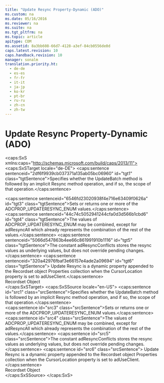 ```yaml
---
title: "Update Resync Property-Dynamic (ADO)"
ms.custom: na
ms.date: 05/16/2016
ms.reviewer: na
ms.suite: na
ms.tgt_pltfrm: na
ms.topic: article
apitype: COM
ms.assetid: 8a3bb608-66d7-4128-a3ef-84cb0556de0d
caps.latest.revision: 10
caps.handback.revision: 10
manager: sonalm
translation.priority.ht: 
  - de-de
  - es-es
  - fr-fr
  - it-it
  - ja-jp
  - ko-kr
  - pt-br
  - ru-ru
  - zh-cn
  - zh-tw
---
```

# Update Resync Property-Dynamic (ADO)
<?xml version="1.0" encoding="utf-8"?>
<caps:SxS xmlns:caps="http://schemas.microsoft.com/build/caps/2013/11">
  <caps:SxSTarget locale="de-DE">
    <developerReferenceWithoutSyntaxDocument xsi:schemaLocation="http://ddue.schemas.microsoft.com/authoring/2003/5 http://dduestorage.blob.core.windows.net/ddueschema/developer.xsd" xmlns="http://ddue.schemas.microsoft.com/authoring/2003/5" xmlns:xlink="http://www.w3.org/1999/xlink" xmlns:xsi="http://www.w3.org/2001/XMLSchema-instance">
      <introduction>
        <para>
          <caps:sentence sentenceid="2df6f9939cb037371a135ab05bc06960" id="tgt1" class="tgtSentence">Specifies whether the <legacyLink xlink:href="23f9314c-b027-4a51-aeae-50caa2977740">UpdateBatch</legacyLink> method is followed by an implicit <legacyLink xlink:href="73b355d4-a4c0-434b-bfc4-039b1c76b32e">Resync</legacyLink> method operation, and if so, the scope of that operation.</caps:sentence>
        </para>
      </introduction>
      <section>
        <title>
          <caps:sentence sentenceid="6f253c84dca33d0cd6f1b864ea701e8a" id="tgt2" class="tgtSentence">Settings and Return Values</caps:sentence>
        </title>
        <content>
          <para>
            <caps:sentence sentenceid="6546fd23020938f4e716e63409f0626a" id="tgt3" class="tgtSentence">Sets or returns one or more of the <legacyLink xlink:href="bc9e1a37-e969-47e9-8382-0bbfffa2034f">ADCPROP_UPDATERESYNC_ENUM</legacyLink> values.</caps:sentence>
          </para>
        </content>
      </section>
      <languageReferenceRemarks>
        <content>
          <para>
            <caps:sentence sentenceid="44c74c5052941244cfa0d3d566b1cbd6" id="tgt4" class="tgtSentence">The values of ADCPROP_UPDATERESYNC_ENUM may be combined, except for adResyncAll which already represents the combination of the rest of the values.</caps:sentence>
          </para>
          <para>
            <caps:sentence sentenceid="5066d547863b4ee66c861991910b1116" id="tgt5" class="tgtSentence">The constant <legacyBold>adResyncConflicts</legacyBold> stores the resync values as underlying values, but does not override pending changes.</caps:sentence>
          </para>
          <para>
            <caps:sentence sentenceid="320a42976fbaf3e66157e4ade2a09694" id="tgt6" class="tgtSentence">
              <legacyBold>Update Resync</legacyBold> is a dynamic property appended to the <legacyLink xlink:href="ede1415f-c3df-4cc5-a05b-2576b2b84b60">Recordset</legacyLink> object <legacyLink xlink:href="1d539aa8-ce0d-4418-ab03-8d0a3c1e9d82">Properties</legacyLink> collection when the <legacyLink xlink:href="39c8d86e-7ee9-4182-be5e-aad5ce952f84">CursorLocation</legacyLink> property is set to <legacyBold>adUseClient</legacyBold>.</caps:sentence>
          </para>
        </content>
      </languageReferenceRemarks>
      <section>
        <title>
          <caps:sentence sentenceid="2f342d3be839cc5b67ae0de7d404b8e6" id="tgt7" class="tgtSentence">Applies To</caps:sentence>
        </title>
        <content>
          <para>
            <link xlink:href="ede1415f-c3df-4cc5-a05b-2576b2b84b60">Recordset Object</link>
          </para>
        </content>
      </section>
      <relatedTopics></relatedTopics>
    </developerReferenceWithoutSyntaxDocument>
  </caps:SxSTarget>
  <caps:SxSSource locale="en-US">
    <developerReferenceWithoutSyntaxDocument xsi:schemaLocation="http://ddue.schemas.microsoft.com/authoring/2003/5 http://dduestorage.blob.core.windows.net/ddueschema/developer.xsd" xmlns="http://ddue.schemas.microsoft.com/authoring/2003/5" xmlns:xlink="http://www.w3.org/1999/xlink" xmlns:xsi="http://www.w3.org/2001/XMLSchema-instance">
      <introduction>
        <para>
          <caps:sentence id="src1" class="srcSentence">Specifies whether the <legacyLink xlink:href="23f9314c-b027-4a51-aeae-50caa2977740">UpdateBatch</legacyLink> method is followed by an implicit <legacyLink xlink:href="73b355d4-a4c0-434b-bfc4-039b1c76b32e">Resync</legacyLink> method operation, and if so, the scope of that operation.</caps:sentence>
        </para>
      </introduction>
      <section>
        <title>
          <caps:sentence id="src2" class="srcSentence">Settings and Return Values</caps:sentence>
        </title>
        <content>
          <para>
            <caps:sentence id="src3" class="srcSentence">Sets or returns one or more of the <legacyLink xlink:href="bc9e1a37-e969-47e9-8382-0bbfffa2034f">ADCPROP_UPDATERESYNC_ENUM</legacyLink> values.</caps:sentence>
          </para>
        </content>
      </section>
      <languageReferenceRemarks>
        <content>
          <para>
            <caps:sentence id="src4" class="srcSentence">The values of ADCPROP_UPDATERESYNC_ENUM may be combined, except for adResyncAll which already represents the combination of the rest of the values.</caps:sentence>
          </para>
          <para>
            <caps:sentence id="src5" class="srcSentence">The constant <legacyBold>adResyncConflicts</legacyBold> stores the resync values as underlying values, but does not override pending changes.</caps:sentence>
          </para>
          <para>
            <caps:sentence id="src6" class="srcSentence">
              <legacyBold>Update Resync</legacyBold> is a dynamic property appended to the <legacyLink xlink:href="ede1415f-c3df-4cc5-a05b-2576b2b84b60">Recordset</legacyLink> object <legacyLink xlink:href="1d539aa8-ce0d-4418-ab03-8d0a3c1e9d82">Properties</legacyLink> collection when the <legacyLink xlink:href="39c8d86e-7ee9-4182-be5e-aad5ce952f84">CursorLocation</legacyLink> property is set to <legacyBold>adUseClient</legacyBold>.</caps:sentence>
          </para>
        </content>
      </languageReferenceRemarks>
      <section>
        <title>
          <caps:sentence id="src7" class="srcSentence">Applies To</caps:sentence>
        </title>
        <content>
          <para>
            <link xlink:href="ede1415f-c3df-4cc5-a05b-2576b2b84b60">Recordset Object</link>
          </para>
        </content>
      </section>
      <relatedTopics></relatedTopics>
    </developerReferenceWithoutSyntaxDocument>
  </caps:SxSSource>
</caps:SxS>